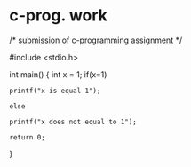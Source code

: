 # c-prog. work
/* submission of c-programming assignment */




#include <stdio.h>

int main()
{
    int x = 1;
    if(x=1)
    
    printf("x is equal 1");
    
    else
    
    printf("x does not equal to 1");
    
    return 0;
}
